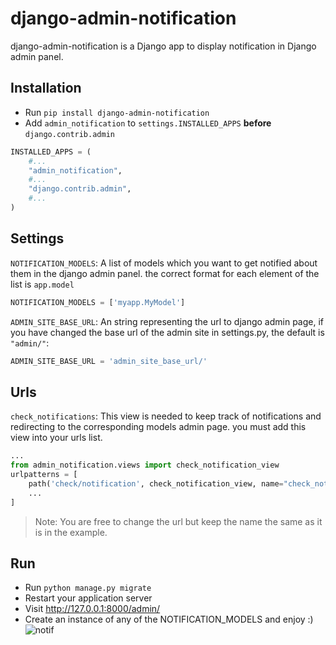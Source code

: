 # django-admin-notification
django-admin-notification is a Django app to display notification in Django admin panel.
## Installation
- Run `pip install django-admin-notification`
- Add `admin_notification` to `settings.INSTALLED_APPS` **before** `django.contrib.admin`
```python
INSTALLED_APPS = (
    #...
    "admin_notification",
    #...
    "django.contrib.admin",
    #...
)
```
## Settings


`NOTIFICATION_MODELS`: A list of models which you want to get notified about them in the django admin panel. the correct format for each element of the list is `app.model`
```python
NOTIFICATION_MODELS = ['myapp.MyModel']
```

`ADMIN_SITE_BASE_URL`: An string representing the url to django admin page, if you have changed the base url of the admin site in settings.py, the default is `"admin/"`:
```python
ADMIN_SITE_BASE_URL = 'admin_site_base_url/'
```
## Urls
`check_notifications`: This view is needed to keep track of notifications and redirecting to the corresponding models admin page. you must add this view into your urls list.
```python
...
from admin_notification.views import check_notification_view
urlpatterns = [
    path('check/notification', check_notification_view, name="check_notifications"),
    ...
]
```
> Note: You are free to change the url but keep the name the same as it is in the example.

## Run
- Run `python manage.py migrate`
- Restart your application server
- Visit http://127.0.0.1:8000/admin/
- Create an instance of any of the NOTIFICATION_MODELS and enjoy :)
![notif](https://user-images.githubusercontent.com/78421033/182895917-8c9cbc58-03df-48f8-b231-8f8a50c8162f.jpg)